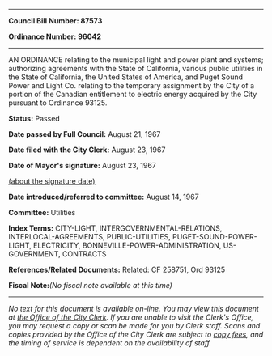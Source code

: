

********

**Council Bill Number: 87573**
   
**Ordinance Number: 96042**
********

 AN ORDINANCE relating to the municipal light and power plant and systems; authorizing agreements with the State of California, various public utilities in the State of California, the United States of America, and Puget Sound Power and Light Co. relating to the temporary assignment by the City of a portion of the Canadian entitlement to electric energy acquired by the City pursuant to Ordinance 93125.

**Status:** Passed
   
**Date passed by Full Council:** August 21, 1967
   
**Date filed with the City Clerk:** August 23, 1967
   
**Date of Mayor's signature:** August 23, 1967
   
[(about the signature date)](/~public/approvaldate.htm)
   
   
   
**Date introduced/referred to committee:** August 14, 1967
   
**Committee:** Utilities
   
   
**Index Terms:** CITY-LIGHT, INTERGOVERNMENTAL-RELATIONS, INTERLOCAL-AGREEMENTS, PUBLIC-UTILITIES, PUGET-SOUND-POWER-LIGHT, ELECTRICITY, BONNEVILLE-POWER-ADMINISTRATION, US-GOVERNMENT, CONTRACTS

**References/Related Documents:** Related: CF 258751, Ord 93125

**Fiscal Note:**_(No fiscal note available at this time)_
********

_No text for this document is available on-line. You may view this document at [the Office of the City Clerk](http://www.seattle.gov/leg/clerk/contactUs.htm). If you are unable to visit the Clerk's Office, you may request a copy or scan be made for you by Clerk staff. Scans and copies provided by the Office of the City Clerk are subject to [copy fees](http://clerk.seattle.gov/~public/clerkfees.htm), and the timing of service is dependent on the availability of staff._

